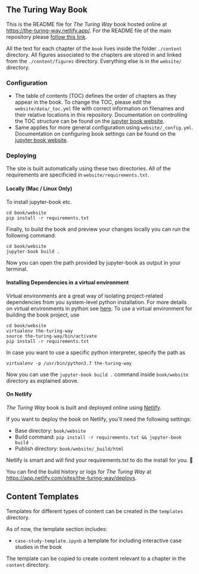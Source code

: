 ## The Turing Way Book

This is the README file for _The Turing Way_ book hosted online at https://the-turing-way.netlify.app/.
For the README file of the main repository please [follow this link](https://github.com/alan-turing-institute/the-turing-way/blob/master/README.md).

All the text for each chapter of the `book` lives inside the folder `./content` directory.
All figures associated to the chapters are stored in and linked from the `./content/figures` directory.
Everything else is in the `website/` directory.

### Configuration

- The table of contents (TOC) defines the order of chapters as they appear in the book.
To change the TOC, please edit the `website/data/_toc.yml` file with correct information on filenames and their relative locations in this repository. 
Documentation on controlling the TOC structure can be found on the [jupyter book website](https://jupyterbook.org/customize/toc.html).
- Same applies for more general configuration using `website/_config.yml`. 
Documentation on configuring book settings can be found on the [jupyter book website](https://jupyterbook.org/customize/config.html).

### Deploying

The site is built automatically using these two directories. All of the requirements are specificied in `website/requirements.txt`.

#### Locally (Mac / Linux Only)

To install jupyter-book etc.
```
cd book/website
pip install -r requirements.txt
```

Finally, to build the book and preview your changes locally you can run the following command:
```
cd book/website
jupyter-book build .
```

Now you can open the path provided by jupyter-book as output in your terminal.

#### Installing Dependencies in  a  virtual environment

Virtual environments are a great way of isolating project-related dependencies from you system-level python installation.
For more details on virtual environments in python see
[here](https://docs.python.org/3/tutorial/venv.html).
To use a virtual environment for building the book project, use

```
cd book/website
virtualenv the-turing-way
source the-turing-way/bin/activate
pip install -r requirements.txt
```

In case you want to use a specific python interpreter, specify the path as
```
virtualenv -p /usr/bin/python3.7 the-turing-way
```

Now you can use the `jupyter-book build .` command inside `book/website` directory as explained above.

#### On Netlify

_The Turing Way_ book is built and deployed online using [Netlify](https://www.netlify.com/).

If you want to deploy the book on Netlify, you'll need the following settings:

- Base directory: `book/website`
- Build command: `pip install -r requirements.txt && jupyter-book build .`
- Publish directory: `book/website/_build/html`

Netlify is smart and will find your requirements.txt to do the install for you. :slightly_smiling_face: 

You can find the build history or logs for _The Turing Way_ at https://app.netlify.com/sites/the-turing-way/deploys.

## Content Templates

Templates for different types of content can be created in the `templates` directory.

As of now, the template section includes:
* `case-study-template.ipynb` a template for including interactive case studies in the book

The template can be copied to create content relevant to a chapter in the `content` directory.
